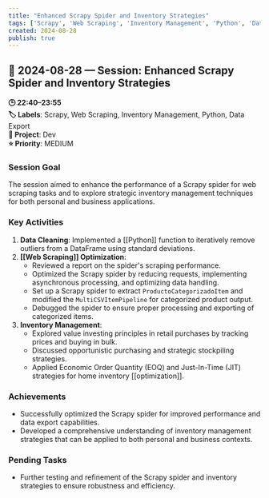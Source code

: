 ```yaml
---
title: "Enhanced Scrapy Spider and Inventory Strategies"
tags: ['Scrapy', 'Web Scraping', 'Inventory Management', 'Python', 'Data Export']
created: 2024-08-28
publish: true
---
```


## 📅 2024-08-28 — Session: Enhanced Scrapy Spider and Inventory Strategies

**🕒 22:40–23:55**  
**🏷️ Labels**: Scrapy, Web Scraping, Inventory Management, Python, Data Export  
**📂 Project**: Dev  
**⭐ Priority**: MEDIUM  


### Session Goal
The session aimed to enhance the performance of a Scrapy spider for web scraping tasks and to explore strategic inventory management techniques for both personal and business applications.

### Key Activities
1. **Data Cleaning**: Implemented a [[Python]] function to iteratively remove outliers from a DataFrame using standard deviations.
2. **[[Web Scraping]] Optimization**: 
   - Reviewed a report on the spider's scraping performance.
   - Optimized the Scrapy spider by reducing requests, implementing asynchronous processing, and optimizing data handling.
   - Set up a Scrapy spider to extract `ProductoCategorizadoItem` and modified the `MultiCSVItemPipeline` for categorized product output.
   - Debugged the spider to ensure proper processing and exporting of categorized items.
3. **Inventory Management**:
   - Explored value investing principles in retail purchases by tracking prices and buying in bulk.
   - Discussed opportunistic purchasing and strategic stockpiling strategies.
   - Applied Economic Order Quantity (EOQ) and Just-In-Time (JIT) strategies for home inventory [[optimization]].

### Achievements
- Successfully optimized the Scrapy spider for improved performance and data export capabilities.
- Developed a comprehensive understanding of inventory management strategies that can be applied to both personal and business contexts.

### Pending Tasks
- Further testing and refinement of the Scrapy spider and inventory strategies to ensure robustness and efficiency.
